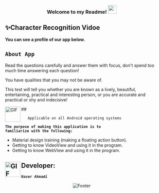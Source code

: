  <h3 align="center">
  
  Welcome to my Readme!
  <img src="https://media.giphy.com/media/hvRJCLFzcasrR4ia7z/giphy.gif" width="28">

</h3>

## ✨Character Recognition Vidoe

<p><strong>You can see a profile of our app below.</strong></p>

## <code><strong>About App</strong></code> ##

<p>Read the questions carefully and answer them with focus, don't spend too much time answering each question!</p><p>You have qualities that you may not be aware of.</p>
<p>This test will tell you whether you are known as a lively, beautiful, entertaining, practical and interesting person, or you are accurate and practical or shy and indecisive!</p>
## <img align="left" alt="GIF" height="50px" src="https://www.toptimenet.com/images/setting.gif"/>  
  <ul>
        
       Applicable on all Android operating systems
          
  </ul>
  
     
<code><strong>The purpose of making this application is to familiarize with the following:</strong></code>


<ul>
    <li>
         Material design training (making a floating action button).
    </li>
    <li>
        Getting to know VideoView and using it in the program.
    </li>
    <li>
        Getting to know WebView and using it in the program.
    </li>
</ul>

   
## <img align="left" alt="GIF" height="50px" src="https://cdn.dribbble.com/users/2131993/screenshots/4948736/thoughtworks-gif_dribbble.gif"/>    Developer:

   <code><em><strong>Naser Ahmadi</strong></em></code>
  
  <div align="center">
  <img src="https://readme-typing-svg.herokuapp.com?font=Dancing+Script&size=30&color=F38F02&center=true&vCenter=true&width=300&height=50&lines=Thanks+for+your+visit!;Have+a+nice+day!;" alt="Footer"></img>
  </div>
